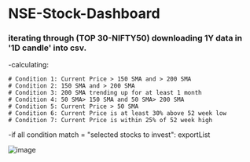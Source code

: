# NSE-Stock-Dashboard

<h3>iterating through (TOP 30-NIFTY50) downloading 1Y data in '1D candle' into csv.</h3>

-calculating:

	# Condition 1: Current Price > 150 SMA and > 200 SMA
	# Condition 2: 150 SMA and > 200 SMA
	# Condition 3: 200 SMA trending up for at least 1 month
	# Condition 4: 50 SMA> 150 SMA and 50 SMA> 200 SMA
	# Condition 5: Current Price > 50 SMA
	# Condition 6: Current Price is at least 30% above 52 week low
	# Condition 7: Current Price is within 25% of 52 week high

<p>-if all condition match = "selected stocks to invest": exportList</p>


![image](https://user-images.githubusercontent.com/65719349/185805148-6a1de0c1-f105-4af5-8ef1-abbc8f635a01.png)
